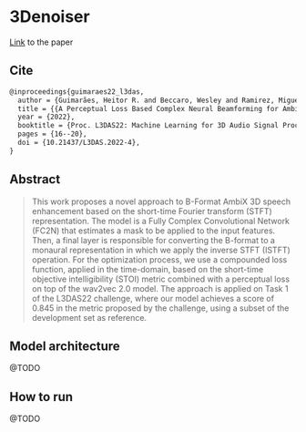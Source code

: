 # 3Denoiser

[Link](https://www.isca-speech.org/archive/l3das_2022/guimaraes22_l3das.html) to the paper

## Cite

```latex
@inproceedings{guimaraes22_l3das,
  author = {Guimarães, Heitor R. and Beccaro, Wesley and Ramirez, Miguel A.},
  title = {{A Perceptual Loss Based Complex Neural Beamforming for Ambix 3D Speech Enhancement}},
  year = {2022},
  booktitle = {Proc. L3DAS22: Machine Learning for 3D Audio Signal Processing},
  pages = {16--20},
  doi = {10.21437/L3DAS.2022-4},
}
```
## Abstract

> This work proposes a novel approach to B-Format AmbiX 3D speech enhancement based on the short-time Fourier transform (STFT) representation. The model is a Fully Complex Convolutional Network (FC2N) that estimates a mask to be applied to the input features. Then, a final layer is responsible for converting the B-format to a monaural representation in which we apply the inverse STFT (ISTFT) operation. For the optimization process, we use a compounded loss function, applied in the time-domain, based on the short-time objective intelligibility (STOI) metric combined with a perceptual loss on top of the wav2vec 2.0 model. The approach is applied on Task 1 of the L3DAS22 challenge, where our model achieves a score of 0.845 in the metric proposed by the challenge, using a subset of the development set as reference.

## Model architecture

@TODO

## How to run

@TODO
